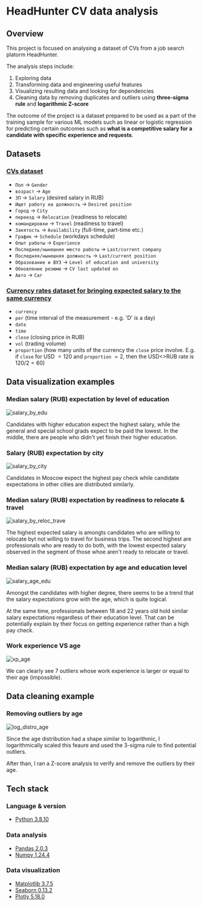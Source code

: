 # HeadHunter CV data analysis

## Overview

This project is focused on analysing a dataset of CVs from a job search platorm HeadHunter.

The analysis steps include:

1. Exploring data
2. Transforming data and engineering useful features
3. Visualizing resulting data and looking for dependencies
4. Cleaning data by removing duplicates and outliers using **three-sigma rule** and **logarithmic Z-score**

The outcome of the project is a dataset prepared to be used as a part of the training sample for various ML models such as linear or logistic regression for predicting certain outcomes such as **what is a competitive salary for a candidate with specific experience and requests**.

## Datasets

### [CVs dataset](https://drive.google.com/file/d/1Kb78mAWYKcYlellTGhIjPI-bCcKbGuTn/view?usp=sharing)

- `Пол` -> `Gender`
- `возраст` -> `Age`
- `ЗП` -> `Salary` (desired salary in RUB)
- `Ищет работу на должность` -> `Desired position`
- `Город` -> `City`
- `переезд` -> `Relocation` (readiness to relocate)
- `командировки` -> `Travel` (readiness to travel)
- `Занятость` -> `Availability` (full-time, part-time etc.)
- `График` -> `Schedule` (workdays schedule)
- `Опыт работы` -> `Experience`
- `Последнее/нынешнее место работы` -> `Last/current company`
- `Последняя/нынешняя должность` -> `Last/current position`
- `Образование и ВУЗ` -> `Level of education and university`
- `Обновление резюме` -> `CV last updated on`
- `Авто` -> `Car`

### [Currency rates dataset for bringing expected salary to the same currency](https://lms-cdn.skillfactory.ru/assets/courseware/v1/15abf80f45a2f3e93c3274101b451c67/asset-v1:SkillFactory+DST-3.0+28FEB2021+type@asset+block/ExchangeRates.zip)

- `currency`
- `per` (time interval of the measurement - e.g. 'D' is a day)
- `date`
- `time`
- `close` (closing price in RUB)
- `vol` (trading volume)
- `proportion` (how many units of the currency the `close` price involve. E.g. if `close` for USD $= 120$ and `proportion` $= 2$, then the USD<>RUB rate is $120 / 2 = 60$)

## Data visualization examples

### Median salary (RUB) expectation by level of education

![salary_by_edu](images/salary_by_edu.png)

Candidates with higher education expect the highest salary, while the general and special school grads expect to be paid the lowest. In the middle, there are people who didn't yet finish their higher education.

### Salary (RUB) expectation by city

![salary_by_city](images/salary_by_city.png)

Candidates in Moscow expect the highest pay check while candidate expectations in other cities are distributed similarly.

### Median salary (RUB) expectation by readiness to relocate & travel

![salary_by_reloc_trave](images/salary_reloc_travel.png)

The highest expected salary is amongts candidates who are willing to relocate byt not willing to travel for business trips. The second highest are professionals who are ready to do both, with the lowest expected salary observed in the segment of those whoe aren't ready to relocate or travel.

### Median salary (RUB) expectation by age and education level

![salary_age_edu](images/salary_by_age_edu.png)

Amongst the candidates with higher degree, there seems to be a trend that the salary expectations grow with the age, which is quite logical.

At the same time, professionals between 18 and 22 years old hold similar salary expectations regardless of their education level. That can be potentially explain by their focus on getting experience rather than a high pay check.

### Work experience VS age

![xp_age](images/xp_age.png)

We can clearly see 7 outliers whose work experience is larger or equal to their age (impossible).

## Data cleaning example

### Removing outliers by age

![log_distro_age](images/log_distro_age.png)

Since the age distribution had a shape similar to logarithmic, I logarithmically scaled this feaure and used the 3-sigma rule to find potential outliers.

After than, I ran a Z-score analysis to verify and remove the outliers by their age.

## Tech stack

### Language & version

- [Python 3.8.10](https://www.python.org/downloads/release/python-3810/)

### Data analysis

- [Pandas 2.0.3](https://pandas.pydata.org/)
- [Numpy 1.24.4](https://numpy.org/)

### Data visualization

- [Matplotlib 3.7.5](https://matplotlib.org/)
- [Seaborn 0.13.2](https://seaborn.pydata.org/)
- [Plotly 5.18.0](https://plotly.com/)
